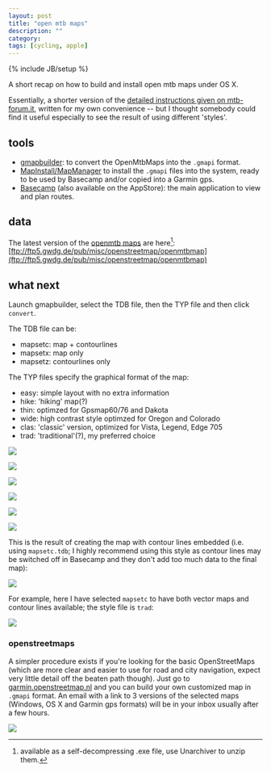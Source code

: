 ```yaml
---
layout: post
title: "open mtb maps"
description: ""
category: 
tags: [cycling, apple]
---
```

{% include JB/setup %}

A short recap on how to build and install open mtb maps under OS X.

Essentially, a shorter version of the [detailed instructions given on mtb-forum.it](http://www.mtb-forum.it/community/forum/showpost.php?p=4901077&postcount=1), written for my own convenience -- but I thought somebody could find it useful especially to see the result of using different 'styles'.

## tools

* [gmapbuilder](http://wiki.openstreetmap.org/wiki/Gmapibuilder/New_version): to convert the OpenMtbMaps into the `.gmapi` format.
* [MapInstall/MapManager](http://www8.garmin.com/support/download_details.jsp?id=3825) to install the `.gmapi` files into the system, ready to be used by Basecamp and/or copied into a Garmin gps.
* [Basecamp](http://www.garmin.com/us/products/onthetrail/basecamp) (also available on the AppStore): the main application to view and plan routes.

## data ##

The latest version of the [openmtb maps](http://openmtbmap.org/) are here[^1]: [ftp://ftp5.gwdg.de/pub/misc/openstreetmap/openmtbmap](ftp://ftp5.gwdg.de/pub/misc/openstreetmap/openmtbmap)

[^1]: available as a self-decompressing .exe file, use Unarchiver to unzip them.

## what next ##


Launch gmapbuilder, select the TDB file, then the TYP file and then click `convert`.

The TDB file can be:

* mapsetc: map + contourlines
* mapsetx: map only
* mapsetz: contourlines only

The TYP files specify the graphical format of the map:

* easy: simple layout with no extra information
* hike: 'hiking' map(?)
* thin: optimzed for Gpsmap60/76 and Dakota
* wide: high contrast style optimzed for Oregon and Colorado
* clas: 'classic' version, optimized for Vista, Legend, Edge 705
* trad: 'traditional'(?), my preferred choice


![](https://dl.dropbox.com/u/179731/openmtbmaps-00.png)

![](https://dl.dropbox.com/u/179731/openmtbmaps-01.png)

![](https://dl.dropbox.com/u/179731/openmtbmaps-02.png)

![](https://dl.dropbox.com/u/179731/openmtbmaps-03.png)

![](https://dl.dropbox.com/u/179731/openmtbmaps-04.png)

![](https://dl.dropbox.com/u/179731/openmtbmaps-05.png)


This is the result of creating the map with contour lines embedded (i.e. using `mapsetc.tdb`; I highly recommend using this style as contour lines may be switched off in Basecamp and they don't add too much data to the final map):

![](https://dl.dropbox.com/u/179731/openmtbmaps-06.png)

For example, here I have selected `mapsetc` to have both vector maps and contour lines available; the style file is `trad`:

![](https://dl.dropbox.com/u/179731/gmapibuilder.png)

### openstreetmaps ###


A simpler procedure exists if you're looking for the basic OpenStreetMaps (which are more clear and easier to use for road and city navigation, expect very little detail off the beaten path though). Just go to [garmin.openstreetmap.nl](http://garmin.openstreetmap.nl/) and you can build your own customized map in `.gmapi` format. An email with a link to 3 versions of the selected maps (Windows, OS X and Garmin gps formats) will be in your inbox usually after a few hours.

![](https://dl.dropbox.com/u/179731/openstreetmaps.png)